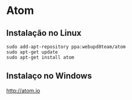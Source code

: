 # Atom

## Instalação no Linux
````
sudo add-apt-repository ppa:webupd8team/atom
sudo apt-get update
sudo apt-get install atom
````

## Instalaço no Windows

http://atom.io
